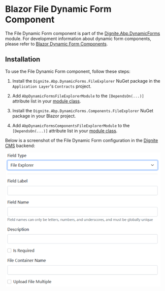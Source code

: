 # Blazor File Dynamic Form Component

The File Dynamic Form component is part of the [Dignite.Abp.DynamicForms](Dynamic-Forms.md) module. For development information about dynamic form components, please refer to [Blazor Dynamic Form Components](Blazor-Dynamic-Form-Components.md).

## Installation

To use the File Dynamic Form component, follow these steps:

1. Install the `Dignite.Abp.DynamicForms.FileExplorer` NuGet package in the `Application Layer`'s `Contracts` project.

2. Add `AbpDynamicFormsFileExplorerModule` to the `[DependsOn(...)]` attribute list in your [module class](https://docs.abp.io/en/abp/latest/Module-Development-Basics).

3. Install the `Dignite.Abp.DynamicForms.Components.FileExplorer` NuGet package in your Blazor project.

4. Add `AbpDynamicFormsComponentsFileExplorerModule` to the `[DependsOn(...)]` attribute list in your [module class](https://docs.abp.io/en/abp/latest/Module-Development-Basics).

Below is a screenshot of the File Dynamic Form configuration in the [Dignite CMS](https://dignite.com/dignite-cms) backend:

![Cms-Dynamic-Forms-Files](images/Cms-Dynamic-Forms-Files.png)
